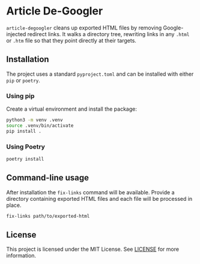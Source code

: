 # Article De-Googler

`article-degoogler` cleans up exported HTML files by removing Google-injected
redirect links. It walks a directory tree, rewriting links in any `.html` or
`.htm` file so that they point directly at their targets.

## Installation

The project uses a standard `pyproject.toml` and can be installed with either
`pip` or `poetry`.

### Using pip

Create a virtual environment and install the package:

```bash
python3 -m venv .venv
source .venv/bin/activate
pip install .
```

### Using Poetry

```bash
poetry install
```

## Command-line usage

After installation the `fix-links` command will be available. Provide a
directory containing exported HTML files and each file will be processed in
place.

```bash
fix-links path/to/exported-html
```

## License

This project is licensed under the MIT License. See [LICENSE](LICENSE) for
more information.
